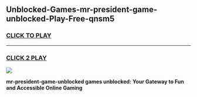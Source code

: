 
## Unblocked-Games-mr-president-game-unblocked-Play-Free-qnsm5
<h3>
<a href="https://premium76.site?title=mr-president-game-unblocked&ref=10A">CLICK TO PLAY</a></h3>
<hr>

<h3>
<a href="https://premium76.site?title=mr-president-game-unblocked&ref=10A">CLICK 2 PLAY</a>
  
</h3>

<a href="https://premium76.site?title=mr-president-game-unblocked&ref=10A"><img src="https://clearcache.store/games.png"></a>


**mr-president-game-unblocked games unblocked: Your Gateway to Fun and Accessible Online Gaming**
